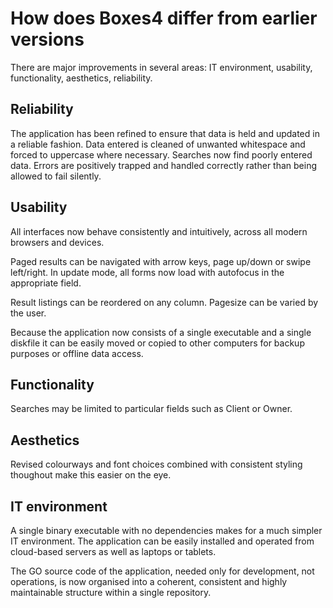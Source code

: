 # How does Boxes4 differ from earlier versions

There are major improvements in several areas: IT environment, usability, functionality, aesthetics, reliability.

## Reliability
The application has been refined to ensure that data is held and updated in a reliable fashion. Data entered is cleaned of unwanted whitespace and forced to uppercase where necessary. Searches now find poorly entered data. Errors are positively trapped and handled correctly rather than being allowed to fail silently.

## Usability
All interfaces now behave consistently and intuitively, across all modern browsers and devices. 

Paged results can be navigated with arrow keys, page up/down or swipe left/right. In update mode, all forms now load with autofocus in the appropriate field.

Result listings can be reordered on any column. Pagesize can be varied by the user.

Because the application now consists of a single executable and a single diskfile it can be easily moved or copied to other computers for backup purposes or offline data access.

## Functionality
Searches may be limited to particular fields such as Client or Owner.

## Aesthetics
Revised colourways and font choices combined with consistent styling thoughout make this easier on the eye.

## IT environment
A single binary executable with no dependencies makes for a much simpler IT environment. The application can be easily installed and operated from cloud-based servers as well as laptops or tablets.

The GO source code of the application, needed only for development, not operations, is now organised into a coherent, consistent and highly maintainable structure within a single repository.
